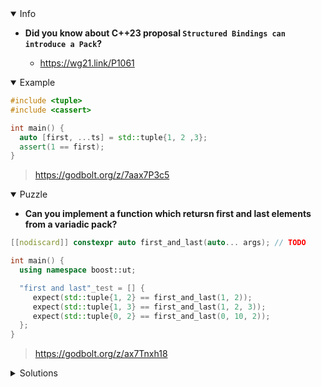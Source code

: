 <details open><summary>Info</summary><p>

* **Did you know about C++23 proposal `Structured Bindings can introduce a Pack`?**

  * https://wg21.link/P1061

</p></details><details open><summary>Example</summary><p>

```cpp
#include <tuple>
#include <cassert>

int main() {
  auto [first, ...ts] = std::tuple{1, 2 ,3};
  assert(1 == first);
}
```

> https://godbolt.org/z/7aax7P3c5

</p></details><details open><summary>Puzzle</summary><p>

* **Can you implement a function which retursn first and last elements from a variadic pack?**

```cpp
[[nodiscard]] constexpr auto first_and_last(auto... args); // TODO

int main() {
  using namespace boost::ut;

  "first and last"_test = [] {
     expect(std::tuple{1, 2} == first_and_last(1, 2));
     expect(std::tuple{1, 3} == first_and_last(1, 2, 3));
     expect(std::tuple{0, 2} == first_and_last(0, 10, 2));
  };
}
```

> https://godbolt.org/z/ax7Tnxh18

</p></details><details><summary>Solutions</summary><p>
